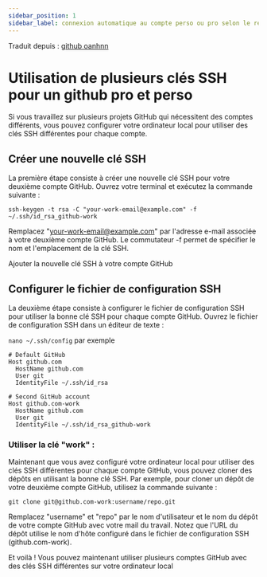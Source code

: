 ```yaml
---
sidebar_position: 1
sidebar_label: connexion automatique au compte perso ou pro selon le repo github
---
```


Traduit depuis : [github oanhnn](https://gist.github.com/oanhnn/80a89405ab9023894df7)

# Utilisation de plusieurs clés SSH pour un github pro et perso

Si vous travaillez sur plusieurs projets GitHub qui nécessitent des comptes différents, vous pouvez configurer votre ordinateur local pour utiliser des clés SSH différentes pour chaque compte.



## Créer une nouvelle clé SSH

La première étape consiste à créer une nouvelle clé SSH pour votre deuxième compte GitHub. Ouvrez votre terminal et exécutez la commande suivante :
```
ssh-keygen -t rsa -C "your-work-email@example.com" -f ~/.ssh/id_rsa_github-work
```
Remplacez "your-work-email@example.com" par l'adresse e-mail associée à votre deuxième compte GitHub. Le commutateur -f permet de spécifier le nom et l'emplacement de la clé SSH.

Ajouter la nouvelle clé SSH à votre compte GitHub

## Configurer le fichier de configuration SSH

La deuxième étape consiste à configurer le fichier de configuration SSH pour utiliser la bonne clé SSH pour chaque compte GitHub. Ouvrez le fichier de configuration SSH dans un éditeur de texte :

 `nano ~/.ssh/config` par exemple

```
# Default GitHub
Host github.com
  HostName github.com
  User git
  IdentityFile ~/.ssh/id_rsa

# Second GitHub account
Host github.com-work
  HostName github.com
  User git
  IdentityFile ~/.ssh/id_rsa_github-work
  ```

### Utiliser la clé "work" : 

Maintenant que vous avez configuré votre ordinateur local pour utiliser des clés SSH différentes pour chaque compte GitHub, vous pouvez cloner des dépôts en utilisant la bonne clé SSH. Par exemple, pour cloner un dépôt de votre deuxième compte GitHub, utilisez la commande suivante :

```
git clone git@github.com-work:username/repo.git
```

Remplacez "username" et "repo" par le nom d'utilisateur et le nom du dépôt de votre compte GitHub avec votre mail du travail. Notez que l'URL du dépôt utilise le nom d'hôte configuré dans le fichier de configuration SSH (github.com-work).


Et voilà ! Vous pouvez maintenant utiliser plusieurs comptes GitHub avec des clés SSH différentes sur votre ordinateur local
